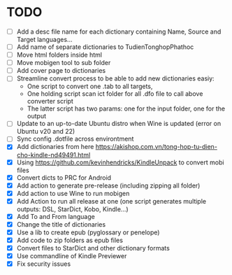 # TODO
- [ ] Add a desc file name for each dictionary containing Name, Source and Target languages...
- [ ] Add name of separate dictionaries to TudienTonghopPhathoc
- [ ] Move html folders inside html
- [ ] Move mobigen tool to sub folder
- [ ] Add cover page to dictionaries
- [ ] Streamline convert process to be able to add new dictionaries easiy: 
    - One script to convert one .tab to all targets, 
    - One holding script scan ict folder for all .dfo file to call above converter script
    - The latter script has two params: one for the input folder, one for the output
- [ ] Update to an up-to-date Ubuntu distro when Wine is updated (error on Ubuntu v20 and 22)
- [ ] Sync config .dotfile across environtment
- [X] Add dictionaries from here https://akishop.com.vn/tong-hop-tu-dien-cho-kindle-nd49491.html
- [X] Using https://github.com/kevinhendricks/KindleUnpack to convert mobi files
- [x] Convert dicts to PRC for Android
- [x] Add action to generate pre-release (including zipping all folder)
- [X] Add action to use Wine to run mobigen
- [X] Add Action to run all release at one (one script generates multiple outputs: DSL, StarDict, Kobo, Kindle...)
- [X] Add To and From language
- [X] Change the title of dictionaries
- [x] Use a lib to create epub (pyglossary or penelope)
- [x] Add code to zip folders as epub files
- [X] Convert files to StarDict and other dictionary formats
- [X] Use commandline of Kindle Previewer
- [X] Fix security issues
